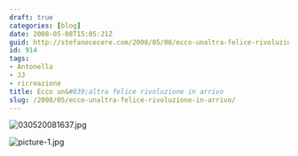```yaml
---
draft: true
categories: [blog]
date: 2008-05-08T15:05:21Z
guid: http://stefanocecere.com/2008/05/08/ecco-unaltra-felice-rivoluzione-in-arrivo/
id: 914
tags:
- Antonella
- JJ
- ricreazione
title: Ecco un&#039;altra felice rivoluzione in arrivo
slug: /2008/05/ecco-unaltra-felice-rivoluzione-in-arrivo/
---
```


![030520081637.jpg](http://stefanocecere.com/wp-content/uploads/sites/3/2008/05/030520081637.jpg)

![picture-1.jpg](http://stefanocecere.com/wp-content/uploads/sites/3/2008/05/picture-11.jpg)